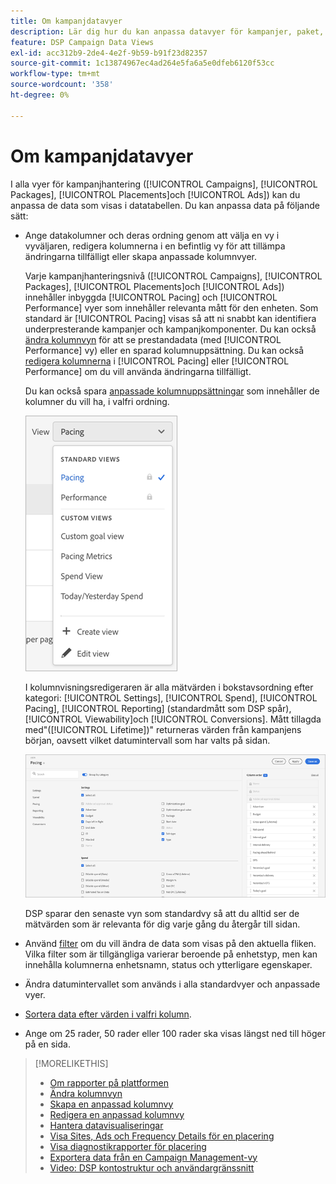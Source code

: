 ```yaml
---
title: Om kampanjdatavyer
description: Lär dig hur du kan anpassa datavyer för kampanjer, paket, ersättningar och annonser.
feature: DSP Campaign Data Views
exl-id: acc312b9-2de4-4e2f-9b59-b91f23d82357
source-git-commit: 1c13874967ec4ad264e5fa6a5e0dfeb6120f53cc
workflow-type: tm+mt
source-wordcount: '358'
ht-degree: 0%

---
```


# Om kampanjdatavyer

I alla vyer för kampanjhantering ([!UICONTROL Campaigns], [!UICONTROL Packages], [!UICONTROL Placements]och [!UICONTROL Ads]) kan du anpassa de data som visas i datatabellen. Du kan anpassa data på följande sätt:

* Ange datakolumner och deras ordning genom att välja en vy i vyväljaren, redigera kolumnerna i en befintlig vy för att tillämpa ändringarna tillfälligt eller skapa anpassade kolumnvyer.

   Varje kampanjhanteringsnivå ([!UICONTROL Campaigns], [!UICONTROL Packages], [!UICONTROL Placements]och [!UICONTROL Ads]) innehåller inbyggda [!UICONTROL Pacing] och [!UICONTROL Performance] vyer som innehåller relevanta mått för den enheten. Som standard är [!UICONTROL Pacing] visas så att ni snabbt kan identifiera underpresterande kampanjer och kampanjkomponenter. Du kan också [ändra kolumnvyn](column-view-change.md) för att se prestandadata (med [!UICONTROL Performance] vy) eller en sparad kolumnuppsättning. Du kan också [redigera kolumnerna](column-view-edit.md) i [!UICONTROL Pacing] eller [!UICONTROL Performance] om du vill använda ändringarna tillfälligt.

   Du kan också spara [anpassade kolumnuppsättningar](column-view-create.md) som innehåller de kolumner du vill ha, i valfri ordning.

   ![kolumnvyväljare](/help/dsp/assets/column-view-selector.png)

   I kolumnvisningsredigeraren är alla mätvärden i bokstavsordning efter kategori: [!UICONTROL Settings], [!UICONTROL Spend], [!UICONTROL Pacing], [!UICONTROL Reporting] (standardmått som DSP spår), [!UICONTROL Viewability]och [!UICONTROL Conversions]. Mått tillagda med&quot;([!UICONTROL Lifetime])&quot; returneras värden från kampanjens början, oavsett vilket datumintervall som har valts på sidan.

   ![kolumnvyredigerare](/help/dsp/assets/column-view-editor.png)

   DSP sparar den senaste vyn som standardvy så att du alltid ser de mätvärden som är relevanta för dig varje gång du återgår till sidan.

* Använd [filter](campaign-data-filter.md) om du vill ändra de data som visas på den aktuella fliken. Vilka filter som är tillgängliga varierar beroende på enhetstyp, men kan innehålla kolumnerna enhetsnamn, status och ytterligare egenskaper.

* Ändra datumintervallet som används i alla standardvyer och anpassade vyer.

* [Sortera data efter värden i valfri kolumn](campaign-data-sort.md).

* Ange om 25 rader, 50 rader eller 100 rader ska visas längst ned till höger på en sida.

>[!MORELIKETHIS]
>
>* [Om rapporter på plattformen](campaign-reports-about.md)
>* [Ändra kolumnvyn](column-view-change.md)
>* [Skapa en anpassad kolumnvy](column-view-create.md)
>* [Redigera en anpassad kolumnvy](column-view-edit.md)
>* [Hantera datavisualiseringar](campaign-data-visualization-manage.md)
>* [Visa Sites, Ads och Frequency Details för en placering](placement-details-view.md)
>* [Visa diagnostikrapporter för placering](placement-diagnostics.md)
>* [Exportera data från en Campaign Management-vy](campaign-export-data.md)
>* [Video: DSP kontostruktur och användargränssnitt](https://experienceleague.adobe.com/docs/advertising-cloud-learn/tutorials/dsp/ui.html)

